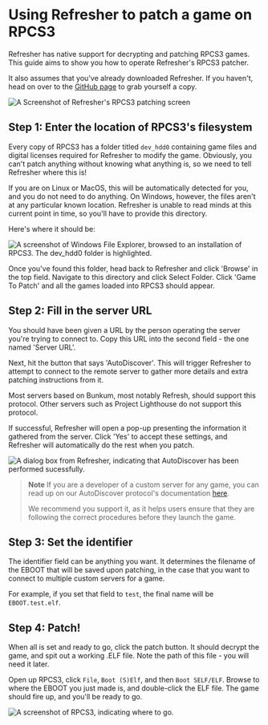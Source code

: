 # Using Refresher to patch a game on RPCS3

Refresher has native support for decrypting and patching RPCS3 games. This guide aims to show you how to operate Refresher's RPCS3 patcher.

It also assumes that you've already downloaded Refresher. If you haven't, head on over to the [GitHub page](https://github.com/LittleBigRefresh/Refresher) to grab yourself a copy.

![A Screenshot of Refresher's RPCS3 patching screen](https://docs.littlebigrefresh.com/patching/images/refresher-rpcs3.png)

## Step 1: Enter the location of RPCS3's filesystem

Every copy of RPCS3 has a folder titled `dev_hdd0` containing game files and digital licenses required for Refresher to modify the game. Obviously, you can't patch anything without knowing what anything is, so we need to tell Refresher where this is!

If you are on Linux or MacOS, this will be automatically detected for you, and you do not need to do anything. On Windows, however, the files aren't at any particular known location. Refresher is unable to read minds at this current point in time, so you'll have to provide this directory.

Here's where it should be:

![A screenshot of Windows File Explorer, browsed to an installation of RPCS3. The dev_hdd0 folder is highlighted.](https://docs.littlebigrefresh.com/patching/images/rpcs3-directory.png)

Once you've found this folder, head back to Refresher and click 'Browse' in the top field. Navigate to this directory and click Select Folder. Click 'Game To Patch' and all the games loaded into RPCS3 should appear.

## Step 2: Fill in the server URL

You should have been given a URL by the person operating the server you're trying to connect to. Copy this URL into the second field - the one named 'Server URL'.

Next, hit the button that says 'AutoDiscover'. This will trigger Refresher to attempt to connect to the remote server to gather more details and extra patching instructions from it.

Most servers based on Bunkum, most notably Refresh, should support this protocol. Other servers such as Project Lighthouse do not support this protocol.

If successful, Refresher will open a pop-up presenting the information it gathered from the server. Click 'Yes' to accept these settings, and Refresher will automatically do the rest when you patch.

![A dialog box from Refresher, indicating that AutoDiscover has been performed sucessfully.](https://docs.littlebigrefresh.com/patching/images/autodiscover-success.png)

> **Note**
> If you are a developer of a custom server for any game, you can read up on our AutoDiscover protocol's documentation [here](https://docs.littlebigrefresh.com/autodiscover-api).
>
> We recommend you support it, as it helps users ensure that they are following the correct procedures before they launch the game.


## Step 3: Set the identifier

The identifier field can be anything you want. It determines the filename of the EBOOT that will be saved upon patching, in the case that you want to connect to multiple custom servers for a game.

For example, if you set that field to `test`, the final name will be `EBOOT.test.elf`.

## Step 4: Patch!

When all is set and ready to go, click the patch button. It should decrypt the game, and spit out a working .ELF file. Note the path of this file - you will need it later.

Open up RPCS3, click `File`, `Boot (S)Elf`, and then `Boot SELF/ELF`. Browse to where the EBOOT you just made is, and double-click the ELF file. The game should fire up, and you'll be ready to go.

![A screenshot of RPCS3, indicating where to go.](https://docs.littlebigrefresh.com/patching/images/rpcs3-boot.png)